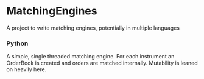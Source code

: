 # MatchingEngines
A project to write matching engines, potentially in multiple languages

### Python

A simple, single threaded matching engine. For each instrument an OrderBook is created and orders are matched internally.
Mutability is leaned on heavily here.
